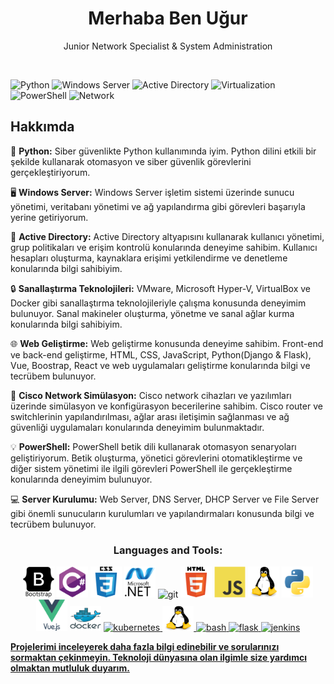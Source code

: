<h1 align="center">Merhaba Ben Uğur</h1>
<p align="center">Junior Network Specialist & System Administration</p> 

<br>


![Python](https://img.shields.io/badge/Python-Proficient-yellow?style=flat&logo=python)
![Windows Server](https://img.shields.io/badge/Windows%20Server-Proficient-blue?style=flat&logo=windows)
![Active Directory](https://img.shields.io/badge/Active%20Directory-Expert-blue?style=flat&logo=windows)
![Virtualization](https://img.shields.io/badge/Virtualization-Experienced-blue?style=flat&logo=vmware)
![PowerShell](https://img.shields.io/badge/PowerShell-Proficient-blue?style=flat&logo=powershell)
![Network](https://img.shields.io/badge/Network-Expert-blue?style=flat&logo=cisco)



## Hakkımda

🐍 **Python:** Siber güvenlikte Python kullanımında iyim. Python dilini etkili bir şekilde kullanarak otomasyon ve siber güvenlik görevlerini gerçekleştiriyorum.

🖥️ **Windows Server:** Windows Server işletim sistemi üzerinde sunucu yönetimi, veritabanı yönetimi ve ağ yapılandırma gibi görevleri başarıyla yerine getiriyorum.

🔑 **Active Directory:** Active Directory altyapısını kullanarak kullanıcı yönetimi, grup politikaları ve erişim kontrolü konularında deneyime sahibim. Kullanıcı hesapları oluşturma, kaynaklara erişimi yetkilendirme ve denetleme konularında bilgi sahibiyim.

🔒 **Sanallaştırma Teknolojileri:** VMware, Microsoft Hyper-V, VirtualBox ve Docker gibi sanallaştırma teknolojileriyle çalışma konusunda deneyimim bulunuyor. Sanal makineler oluşturma, yönetme ve sanal ağlar kurma konularında bilgi sahibiyim.

🌐 **Web Geliştirme:** Web geliştirme konusunda deneyime sahibim. Front-end ve back-end geliştirme, HTML, CSS, JavaScript, Python(Django & Flask), Vue, Boostrap, React ve web uygulamaları geliştirme konularında bilgi ve tecrübem bulunuyor.

📶 **Cisco Network Simülasyon:** Cisco network cihazları ve yazılımları üzerinde simülasyon ve konfigürasyon becerilerine sahibim. Cisco router ve switchlerinin yapılandırılması, ağlar arası iletişimin sağlanması ve ağ güvenliği uygulamaları konularında deneyimim bulunmaktadır.

💡 **PowerShell:** PowerShell betik dili kullanarak otomasyon senaryoları geliştiriyorum. Betik oluşturma, yönetici görevlerini otomatikleştirme ve diğer sistem yönetimi ile ilgili görevleri PowerShell ile gerçekleştirme konularında deneyimim bulunuyor.

💻  **Server Kurulumu:**  Web Server, DNS Server, DHCP Server ve File Server gibi önemli sunucuların kurulumları ve yapılandırmaları konusunda bilgi ve tecrübem bulunuyor.






<h3 align="center">Languages and Tools:</h3>
<p align="center">
  <img src="https://raw.githubusercontent.com/devicons/devicon/master/icons/bootstrap/bootstrap-plain-wordmark.svg" alt="bootstrap" width="50" height="50"/>
  <img src="https://raw.githubusercontent.com/devicons/devicon/master/icons/csharp/csharp-original.svg" alt="csharp" width="50" height="50"/>
  <img src="https://raw.githubusercontent.com/devicons/devicon/master/icons/css3/css3-original-wordmark.svg" alt="css3" width="50" height="50"/>
  <img src="https://raw.githubusercontent.com/devicons/devicon/master/icons/dot-net/dot-net-original-wordmark.svg" alt="dotnet" width="50" height="50"/>
  <img src="https://www.vectorlogo.zone/logos/git-scm/git-scm-icon.svg" alt="git" width="50" height="50"/>
  <img src="https://raw.githubusercontent.com/devicons/devicon/master/icons/html5/html5-original-wordmark.svg" alt="html5" width="50" height="50"/>
  <img src="https://raw.githubusercontent.com/devicons/devicon/master/icons/javascript/javascript-original.svg" alt="javascript" width="50" height="50"/>
  <img src="https://raw.githubusercontent.com/devicons/devicon/master/icons/linux/linux-original.svg" alt="linux" width="50" height="50"/>
  <img src="https://raw.githubusercontent.com/devicons/devicon/master/icons/python/python-original.svg" alt="python" width="50" height="50"/>
  <img src="https://raw.githubusercontent.com/devicons/devicon/master/icons/vuejs/vuejs-original-wordmark.svg" alt="vuejs" width="50" height="50"/>
  <img src="https://raw.githubusercontent.com/devicons/devicon/master/icons/docker/docker-original-wordmark.svg" alt="docker" width="50" height="40"/> </a> <a href="https://kubernetes.io" target="_blank" rel="noreferrer">
  <img src="https://www.vectorlogo.zone/logos/kubernetes/kubernetes-icon.svg" alt="kubernetes" width="50" height="40"/> 
  <img src="https://raw.githubusercontent.com/devicons/devicon/master/icons/linux/linux-original.svg" alt="linux" width="50" height="40"/>
  <img src="https://www.vectorlogo.zone/logos/gnu_bash/gnu_bash-icon.svg" alt="bash" width="50" height="40"/> 
  <img src="https://www.vectorlogo.zone/logos/pocoo_flask/pocoo_flask-icon.svg" alt="flask" width="50" height="40"/> 
  <img src="https://www.vectorlogo.zone/logos/jenkins/jenkins-icon.svg" alt="jenkins" width="50" height="40"/> </p>

</p>  



**Projelerimi inceleyerek daha fazla bilgi edinebilir ve sorularınızı sormaktan çekinmeyin. Teknoloji dünyasına olan ilgimle size yardımcı olmaktan mutluluk duyarım.**
